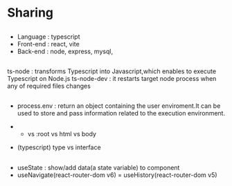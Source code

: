 # Sharing

##

- Language : typescript
- Front-end : react, vite
- Back-end : node, express, mysql,

##

ts-node : transforms Typescript into Javascript,which enables to execute Typescript on Node.js
ts-node-dev : it restarts target node process when any of required files changes

##

- process.env : return an object containing the user enviroment.It can be used to store and pass information related to the execution environment.

- - vs :root vs html vs body

- (typescript) type vs interface

##

- useState : show/add data(a state variable) to component
- useNavigate(react-router-dom v6) = useHistory(react-router-dom v5)
